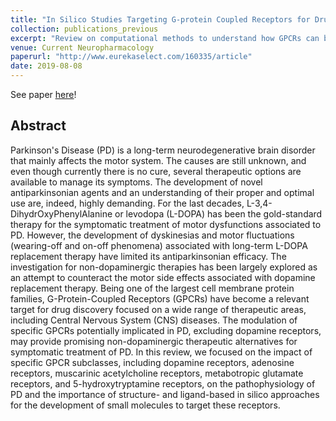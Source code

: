 ```yaml
---
title: "In Silico Studies Targeting G-protein Coupled Receptors for Drug Research Against Parkinson's Disease"
collection: publications_previous
excerpt: "Review on computational methods to understand how GPCRs can be leveraged in drug design for Parkinson's disease."
venue: Current Neuropharmacology
paperurl: "http://www.eurekaselect.com/160335/article"
date: 2019-08-08
---
```


See paper <u><a href="{{page.paperurl}}">here</a></u>!

## Abstract

Parkinson's Disease (PD) is a long-term neurodegenerative brain disorder that mainly affects the motor system. The causes are still unknown, and even though currently there is no cure, several therapeutic options are available to manage its symptoms. The development of novel antiparkinsonian agents and an understanding of their proper and optimal use are, indeed, highly demanding. For the last decades, L-3,4-DihydrOxyPhenylAlanine or levodopa (L-DOPA) has been the gold-standard therapy for the symptomatic treatment of motor dysfunctions associated to PD. However, the development of dyskinesias and motor fluctuations (wearing-off and on-off phenomena) associated with long-term L-DOPA replacement therapy have limited its antiparkinsonian efficacy. The investigation for non-dopaminergic therapies has been largely explored as an attempt to counteract the motor side effects associated with dopamine replacement therapy. Being one of the largest cell membrane protein families, G-Protein-Coupled Receptors (GPCRs) have become a relevant target for drug discovery focused on a wide range of therapeutic areas, including Central Nervous System (CNS) diseases. The modulation of specific GPCRs potentially implicated in PD, excluding dopamine receptors, may provide promising non-dopaminergic therapeutic alternatives for symptomatic treatment of PD. In this review, we focused on the impact of specific GPCR subclasses, including dopamine receptors, adenosine receptors, muscarinic acetylcholine receptors, metabotropic glutamate receptors, and 5-hydroxytryptamine receptors, on the pathophysiology of PD and the importance of structure- and ligand-based in silico approaches for the development of small molecules to target these receptors.
